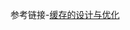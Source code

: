 参考链接-[缓存的设计与优化](https://book.ironblog.cn/#/books/redis/%E7%AC%AC11%E7%AB%A0_%E7%BC%93%E5%AD%98%E8%AE%BE%E8%AE%A1%E4%B8%8E%E4%BC%98%E5%8C%96)